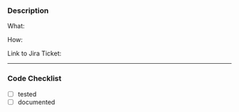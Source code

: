 ### Description
What:

How:

Link to Jira Ticket:

---

### Code Checklist
- [ ] tested
- [ ] documented